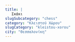```yaml
---
title: |
   Σκάκι
slugSubcategory: "chess"
category: "Κλειστού Χώρου"
slugCategory: "kleistou-xorou"
city: "Θεσσαλονίκη"
---
```


